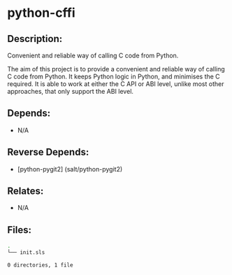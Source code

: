 # python-cffi

## Description:

Convenient and reliable way of calling C code from Python.

The aim of this project is to provide a convenient and reliable way of calling C code from Python. It keeps Python logic in Python, and minimises the C required. It is able to work at either the C API or ABI level, unlike most other approaches, that only support the ABI level.

## Depends:

  -  N/A

## Reverse Depends:

  -  [python-pygit2] (salt/python-pygit2)

## Relates:

  -  N/A

## Files:

```bash
.
└── init.sls

0 directories, 1 file
```
